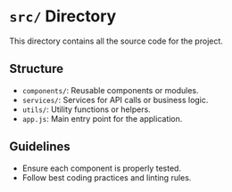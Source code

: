 # `src/` Directory

This directory contains all the source code for the project.

## Structure

- `components/`: Reusable components or modules.
- `services/`: Services for API calls or business logic.
- `utils/`: Utility functions or helpers.
- `app.js`: Main entry point for the application.

## Guidelines

- Ensure each component is properly tested.
- Follow best coding practices and linting rules.
